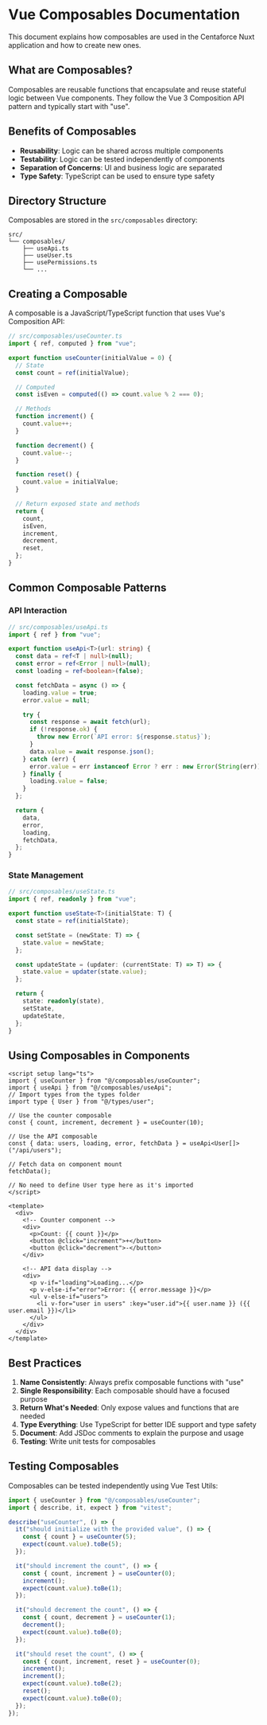 # Vue Composables Documentation

This document explains how composables are used in the Centaforce Nuxt application and how to create new ones.

## What are Composables?

Composables are reusable functions that encapsulate and reuse stateful logic between Vue components. They follow the Vue 3 Composition API pattern and typically start with "use".

## Benefits of Composables

- **Reusability**: Logic can be shared across multiple components
- **Testability**: Logic can be tested independently of components
- **Separation of Concerns**: UI and business logic are separated
- **Type Safety**: TypeScript can be used to ensure type safety

## Directory Structure

Composables are stored in the `src/composables` directory:

```
src/
└── composables/
    ├── useApi.ts
    ├── useUser.ts
    ├── usePermissions.ts
    └── ...
```

## Creating a Composable

A composable is a JavaScript/TypeScript function that uses Vue's Composition API:

```typescript
// src/composables/useCounter.ts
import { ref, computed } from "vue";

export function useCounter(initialValue = 0) {
  // State
  const count = ref(initialValue);

  // Computed
  const isEven = computed(() => count.value % 2 === 0);

  // Methods
  function increment() {
    count.value++;
  }

  function decrement() {
    count.value--;
  }

  function reset() {
    count.value = initialValue;
  }

  // Return exposed state and methods
  return {
    count,
    isEven,
    increment,
    decrement,
    reset,
  };
}
```

## Common Composable Patterns

### API Interaction

```typescript
// src/composables/useApi.ts
import { ref } from "vue";

export function useApi<T>(url: string) {
  const data = ref<T | null>(null);
  const error = ref<Error | null>(null);
  const loading = ref<boolean>(false);

  const fetchData = async () => {
    loading.value = true;
    error.value = null;

    try {
      const response = await fetch(url);
      if (!response.ok) {
        throw new Error(`API error: ${response.status}`);
      }
      data.value = await response.json();
    } catch (err) {
      error.value = err instanceof Error ? err : new Error(String(err));
    } finally {
      loading.value = false;
    }
  };

  return {
    data,
    error,
    loading,
    fetchData,
  };
}
```

### State Management

```typescript
// src/composables/useState.ts
import { ref, readonly } from "vue";

export function useState<T>(initialState: T) {
  const state = ref(initialState);

  const setState = (newState: T) => {
    state.value = newState;
  };

  const updateState = (updater: (currentState: T) => T) => {
    state.value = updater(state.value);
  };

  return {
    state: readonly(state),
    setState,
    updateState,
  };
}
```

## Using Composables in Components

```vue
<script setup lang="ts">
import { useCounter } from "@/composables/useCounter";
import { useApi } from "@/composables/useApi";
// Import types from the types folder
import type { User } from "@/types/user";

// Use the counter composable
const { count, increment, decrement } = useCounter(10);

// Use the API composable
const { data: users, loading, error, fetchData } = useApi<User[]>("/api/users");

// Fetch data on component mount
fetchData();

// No need to define User type here as it's imported
</script>

<template>
  <div>
    <!-- Counter component -->
    <div>
      <p>Count: {{ count }}</p>
      <button @click="increment">+</button>
      <button @click="decrement">-</button>
    </div>

    <!-- API data display -->
    <div>
      <p v-if="loading">Loading...</p>
      <p v-else-if="error">Error: {{ error.message }}</p>
      <ul v-else-if="users">
        <li v-for="user in users" :key="user.id">{{ user.name }} ({{ user.email }})</li>
      </ul>
    </div>
  </div>
</template>
```

## Best Practices

1. **Name Consistently**: Always prefix composable functions with "use"
2. **Single Responsibility**: Each composable should have a focused purpose
3. **Return What's Needed**: Only expose values and functions that are needed
4. **Type Everything**: Use TypeScript for better IDE support and type safety
5. **Document**: Add JSDoc comments to explain the purpose and usage
6. **Testing**: Write unit tests for composables

## Testing Composables

Composables can be tested independently using Vue Test Utils:

```typescript
import { useCounter } from "@/composables/useCounter";
import { describe, it, expect } from "vitest";

describe("useCounter", () => {
  it("should initialize with the provided value", () => {
    const { count } = useCounter(5);
    expect(count.value).toBe(5);
  });

  it("should increment the count", () => {
    const { count, increment } = useCounter(0);
    increment();
    expect(count.value).toBe(1);
  });

  it("should decrement the count", () => {
    const { count, decrement } = useCounter(1);
    decrement();
    expect(count.value).toBe(0);
  });

  it("should reset the count", () => {
    const { count, increment, reset } = useCounter(0);
    increment();
    increment();
    expect(count.value).toBe(2);
    reset();
    expect(count.value).toBe(0);
  });
});
```
